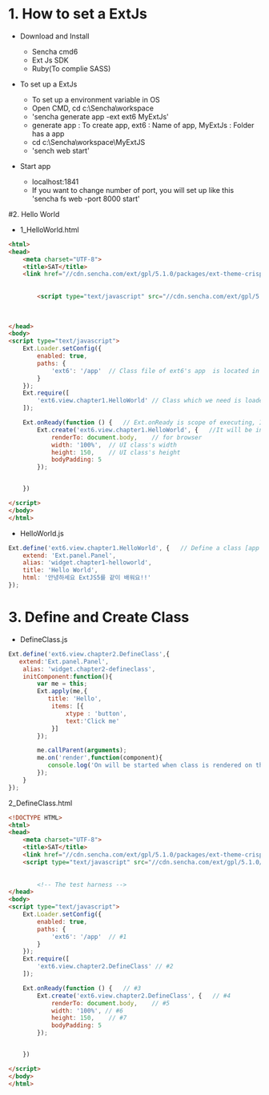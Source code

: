 # 1. How to set a ExtJs

* Download and Install
  - Sencha cmd6
  - Ext Js SDK
  - Ruby(To complie SASS) 

* To set up a ExtJs
  - To set up a environment variable in OS
  - Open CMD, cd c:\Sencha\workspace
  - 'sencha generate app -ext ext6 MyExtJs'
  - generate app : To create app, ext6 : Name of app, MyExtJs : Folder has a app
  -  cd c:\Sencha\workspace\MyExtJS
  -  'sench web start'

* Start app
  - localhost:1841
  - If you want to change number of port, you will set up like this 'sencha fs web -port 8000 start'

#2. Hello World

* 1_HelloWorld.html

~~~html
<html>
<head>
    <meta charset="UTF-8">
    <title>SAT</title>
    <link href="//cdn.sencha.com/ext/gpl/5.1.0/packages/ext-theme-crisp/build/resources/ext-theme-crisp-all.css" rel="stylesheet" type="text/css"/>
       
 
        <script type="text/javascript" src="//cdn.sencha.com/ext/gpl/5.1.0/build/ext-all.js"></script>
      
 
        
</head>
<body>
<script type="text/javascript">
    Ext.Loader.setConfig({
        enabled: true,
        paths: {
            'ext6': '/app'  // Class file of ext6's app  is located in app folder
        }
    });
    Ext.require([
        'ext6.view.chapter1.HelloWorld' // Class which we need is loaded
    ]);

    Ext.onReady(function () {   // Ext.onReady is scope of executing, It will help to start a js
        Ext.create('ext6.view.chapter1.HelloWorld', {   //It will be instance to start
            renderTo: document.body,    // for browser
            width: '100%',  // UI class's width
            height: 150,    // UI class's height
            bodyPadding: 5
        });


    })

</script>
</body>
</html>
~~~

* HelloWorld.js

~~~javascript
Ext.define('ext6.view.chapter1.HelloWorld', {   // Define a class [app's name.package name.class name]
    extend: 'Ext.panel.Panel',  
    alias: 'widget.chapter1-helloworld',    
    title: 'Hello World',   
    html: '안녕하세요 ExtJS5를 같이 배워요!!' 
});

~~~

# 3. Define and Create Class

* DefineClass.js

~~~javascript
Ext.define('ext6.view.chapter2.DefineClass',{
   extend:'Ext.panel.Panel',
    alias: 'widget.chapter2-defineclass',
    initComponent:function(){                
        var me = this;
        Ext.apply(me,{
           title: 'Hello',
            items: [{
                xtype : 'button',
                text:'Click me'
            }]
        });

        me.callParent(arguments);
        me.on('render',function(component){
           console.log('On will be started when class is rendered on the browser ');
        });
    }
});
~~~

2_DefineClass.html

~~~html
<!DOCTYPE HTML>
<html>
<head>
    <meta charset="UTF-8">
    <title>SAT</title>
    <link href="//cdn.sencha.com/ext/gpl/5.1.0/packages/ext-theme-crisp/build/resources/ext-theme-crisp-all.css" rel="stylesheet" type="text/css"/>
    <script type="text/javascript" src="//cdn.sencha.com/ext/gpl/5.1.0/build/ext-all.js"></script>
      
 
        <!-- The test harness -->
</head>
<body>
<script type="text/javascript">
    Ext.Loader.setConfig({
        enabled: true,
        paths: {
            'ext6': '/app'  // #1
        }
    });
    Ext.require([
        'ext6.view.chapter2.DefineClass' // #2
    ]);

    Ext.onReady(function () {   // #3
        Ext.create('ext6.view.chapter2.DefineClass', {   // #4
            renderTo: document.body,    // #5
            width: '100%', // #6
            height: 150,    // #7
            bodyPadding: 5
        });


    })

</script>
</body>
</html>

~~~
